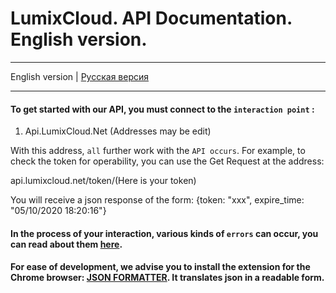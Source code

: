 # LumixCloud. API Documentation. English version.

***
English version | [Русская версия](https://github.com/lumixcloud/public-api/blob/master/README-Rus.md)
***

#### To get started with our API, you must connect to the `interaction point` :

1. Api.LumixCloud.Net
(Addresses may be edit)

With this address, `all` further work with the `API occurs`. 
For example, to check the token for operability, you can use the Get Request at the address: 

api.lumixcloud.net/token/(Here is your token)

You will receive a json response of the form: {token: "xxx", expire_time: "05/10/2020 18:20:16"}
#### In the process of your interaction, various kinds of `errors` can occur, you can read about them [here](https://soon/).
#### For ease of development, we advise you to install the extension for the Chrome browser: [JSON FORMATTER](https://chrome.google.com/webstore/detail/json-formatter/bcjindcccaagfpapjjmafapmmgkkhgoa). It translates json in a readable form.
